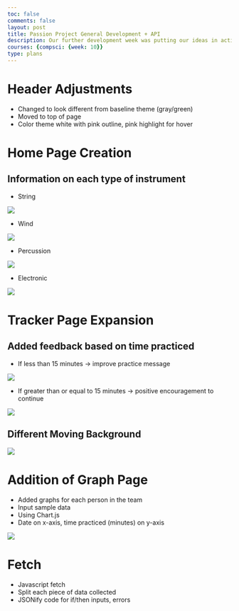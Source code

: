 ```yaml
---
toc: false
comments: false
layout: post
title: Passion Project General Development + API
description: Our further development week was putting our ideas in action (more detailed) along with JS fetch for API
courses: {compsci: {week: 10}}
type: plans
---
```


# Header Adjustments

- Changed to look different from baseline theme (gray/green)
- Moved to top of page
- Color theme white with pink outline, pink highlight for hover

# Home Page Creation

## Information on each type of instrument

- String

<img src = "https://media.discordapp.net/attachments/796087225535168512/1168391907928440944/image.png?ex=655198c2&is=653f23c2&hm=7cf4384ef25e0f7c57e0dfa14acac3d3af98b447e5e1bfc4d7064672b42f26ff&=&width=1500&height=819">

- Wind

<img src = "https://media.discordapp.net/attachments/796087225535168512/1168392247067283496/image.png?ex=65519913&is=653f2413&hm=ff4dda49e747d222c85e74ac0e52f39d5a6a966a372cf8f0ffd38108a7aeae21&=&width=1473&height=825">

- Percussion

<img src = "https://media.discordapp.net/attachments/796087225535168512/1168392338071101450/image.png?ex=65519929&is=653f2429&hm=af86021700af953f9703524c01c3935eeafde0a4b3d91e0610f214e7ed0baa02&=&width=1476&height=753">

- Electronic

<img src = "https://media.discordapp.net/attachments/796087225535168512/1168401101662457928/image.png?ex=6551a152&is=653f2c52&hm=b49d94572ca2a21f0a8528582ca5843711cd423011c44f35028db22d4351037d&=&width=1459&height=834">

# Tracker Page Expansion

## Added feedback based on time practiced
- If less than 15 minutes -> improve practice message

<img src = "https://media.discordapp.net/attachments/796087225535168512/1168390317578395678/image.png?ex=65519747&is=653f2247&hm=be6b5ea8e4c05599acd2b8a5e337dad596af3cc0d4f66dbf4e9321c4484ae62b&=&width=987&height=280">

- If greater than or equal to 15 minutes -> positive encouragement to continue

<img src = "https://media.discordapp.net/attachments/796087225535168512/1168390550966259712/image.png?ex=6551977e&is=653f227e&hm=87ebf214ed1e8696f41f6cd792dff26b8fbc8b0e6d030f20b3460e2c92766fb7&=&width=996&height=288">

## Different Moving Background

<img src = "https://media.discordapp.net/attachments/796087225535168512/1168390973483663431/celloplaying.gif?ex=655197e3&is=653f22e3&hm=a6804b143310a08d226ab997a4c3c1b8121a0243f15e3d8e5d26c41794160549&=&width=900&height=507">

# Addition of Graph Page

- Added graphs for each person in the team
- Input sample data
- Using Chart.js
- Date on x-axis, time practiced (minutes) on y-axis

<img src = "https://media.discordapp.net/attachments/796087225535168512/1168398015673946143/image.png?ex=65519e72&is=653f2972&hm=54669d9acfd4a382f36f27faa994e2a564a3ce8ea39f76928b000ea390a6248c&=&width=1372&height=850">


# Fetch

- Javascript fetch
- Split each piece of data collected
- JSONify code for if/then inputs, errors